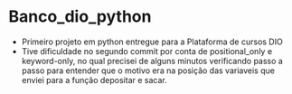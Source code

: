 # Banco_dio_python
- Primeiro projeto em python entregue para a Plataforma de cursos DIO
- Tive dificuldade no segundo commit por conta de positional_only e keyword-only, no qual precisei de alguns minutos verificando passo a passo para entender que o motivo era na posição das variaveis que enviei para a função depositar e sacar.
